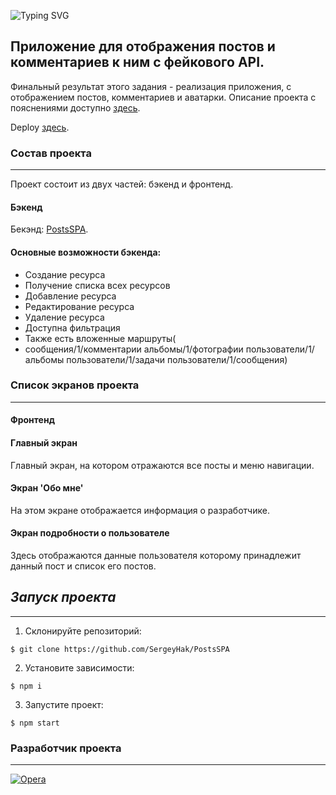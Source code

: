 ![Typing SVG](https://readme-typing-svg.herokuapp.com?font=Agdasima&pause=1000&color=1527F7&center=true&multiline=true&width=435&lines=Дипломная+работа+PostsSPA!)
## Приложение для отображения постов и комментариев к ним с фейкового API.
 Финальный результат этого задания - реализация приложения, с отображением постов, комментариев и аватарки. 
 Описание проекта c пояснениями доступно [здесь](https://docs.google.com/document/d/1t0XQdIRmHSMfl7dcYuEy1ZwsCy6RqPGECyHZcddyvBg/edit).

Deploy [здесь](https://genuine-cascaron-3c1575.netlify.app/
).

### Состав проекта
***
Проект состоит из двух частей: бэкенд и фронтенд.
#### Бэкенд
Бекэнд: [PostsSPA](https://jsonplaceholder.typicode.com/guide/).
#### Основные возможности бэкенда:
- Создание ресурса
- Получение списка всех ресурсов
- Добавление ресурса
- Редактирование ресурса
- Удаление ресурса
- Доступна фильтрация
- Также есть вложенные маршруты(
- сообщения/1/комментарии
  альбомы/1/фотографии
  пользователи/1/альбомы
  пользователи/1/задачи
  пользователи/1/сообщения)
### Список экранов проекта 
***
#### Фронтенд

#### Главный экран
Главный экран, на котором отражаются все посты и меню навигации.

#### Экран 'Обо мне'
На этом экране отображается информация о разработчике.
#### Экран подробности о пользователе
Здесь отображаются данные пользователя которому принадлежит данный пост и список его постов.

## _Запуск проекта_
***
1. Склонируйте репозиторий:
```
$ git clone https://github.com/SergeyHak/PostsSPA
```
2. Установите зависимости:
```
$ npm i
```
3. Запустите проект:
```
$ npm start
```
### Разработчик проекта
***
[![Opera](https://img.shields.io/badge/SergeyHak-FF1B2D?style=for-the-badge&logo=Opera&logoColor=white)](https://github.com/SergeyHak)
